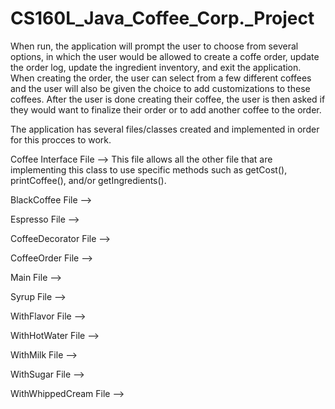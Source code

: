 # CS160L_Java_Coffee_Corp._Project
When run, the application will prompt the user to choose from several options, in which the user would be allowed to create a coffe order, update the order log, update the ingredient inventory, and exit the application. When creating the order, the user can select from a few different coffees and the user will also be given the choice to add customizations to these coffees. After the user is done creating their coffee, the user is then asked if they would want to finalize their order or to add another coffee to the order.

The application has several files/classes created and implemented in order for this procces to work.

Coffee Interface File --> This file allows all the other file that are implementing this class to use specific methods such as
getCost(), printCoffee(), and/or getIngredients().

BlackCoffee File --> 

Espresso File --> 

CoffeeDecorator File --> 

CoffeeOrder File --> 

Main File --> 

Syrup File --> 

WithFlavor File --> 

WithHotWater File --> 

WithMilk File --> 

WithSugar File --> 

WithWhippedCream File --> 
